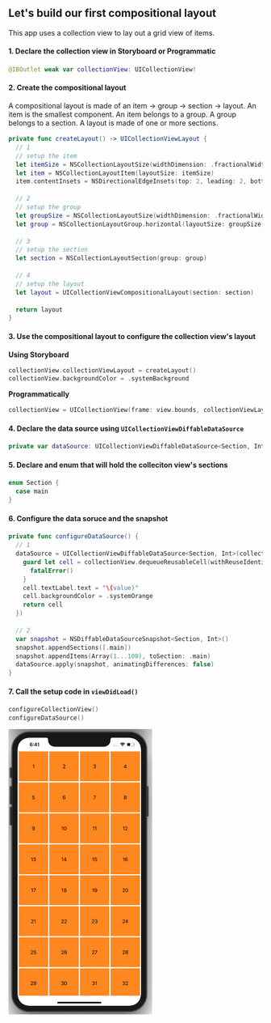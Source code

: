 ## Let's build our first compositional layout 

This app uses a collection view to lay out a grid view of items. 


#### 1. Declare the collection view in Storyboard or Programmatic 

```swift 
@IBOutlet weak var collectionView: UICollectionView!
```

#### 2. Create the compositional layout

A compositional layout is made of an item -> group -> section -> layout. An item is the smallest component. An item belongs to a group. A group belongs to a section. A layout is made of one or more sections. 

```swift 
private func createLayout() -> UICollectionViewLayout {
  // 1
  // setup the item
  let itemSize = NSCollectionLayoutSize(widthDimension: .fractionalWidth(0.25), heightDimension: .fractionalHeight(1.0))
  let item = NSCollectionLayoutItem(layoutSize: itemSize)
  item.contentInsets = NSDirectionalEdgeInsets(top: 2, leading: 2, bottom: 2, trailing: 2)

  // 2
  // setup the group
  let groupSize = NSCollectionLayoutSize(widthDimension: .fractionalWidth(1.0), heightDimension: .fractionalWidth(0.25))
  let group = NSCollectionLayoutGroup.horizontal(layoutSize: groupSize, subitems: [item])

  // 3
  // setup the section
  let section = NSCollectionLayoutSection(group: group)

  // 4
  // setup the layout
  let layout = UICollectionViewCompositionalLayout(section: section)

  return layout
}
```


#### 3. Use the compositional layout to configure the collection view's layout

**Using Storyboard**

```swift 
collectionView.collectionViewLayout = createLayout()
collectionView.backgroundColor = .systemBackground
```

**Programmatically**

```swift 
collectionView = UICollectionView(frame: view.bounds, collectionViewLayout: createLayout())
```

#### 4. Declare the data source using `UICollectionViewDiffableDataSource`

```swift 
private var dataSource: UICollectionViewDiffableDataSource<Section, Int>!
```

#### 5. Declare and enum that will hold the colleciton view's sections


```swift 
enum Section {
  case main
}
```

#### 6. Configure the data soruce and the snapshot 

```swift 
private func configureDataSource() {
  // 1
  dataSource = UICollectionViewDiffableDataSource<Section, Int>(collectionView: collectionView, cellProvider: { (collectionView, indexPath, value) -> UICollectionViewCell? in
    guard let cell = collectionView.dequeueReusableCell(withReuseIdentifier: "labelCell", for: indexPath) as? LabelCell else {
      fatalError()
    }
    cell.textLabel.text = "\(value)"
    cell.backgroundColor = .systemOrange
    return cell
  })

  // 2
  var snapshot = NSDiffableDataSourceSnapshot<Section, Int>()
  snapshot.appendSections([.main])
  snapshot.appendItems(Array(1...100), toSection: .main)
  dataSource.apply(snapshot, animatingDifferences: false)
}
```

#### 7. Call the setup code in `viewDidLoad()`

```swift 
configureCollectionView()
configureDataSource()
```

![grid-view-layout](Assets/grid-view.png)
